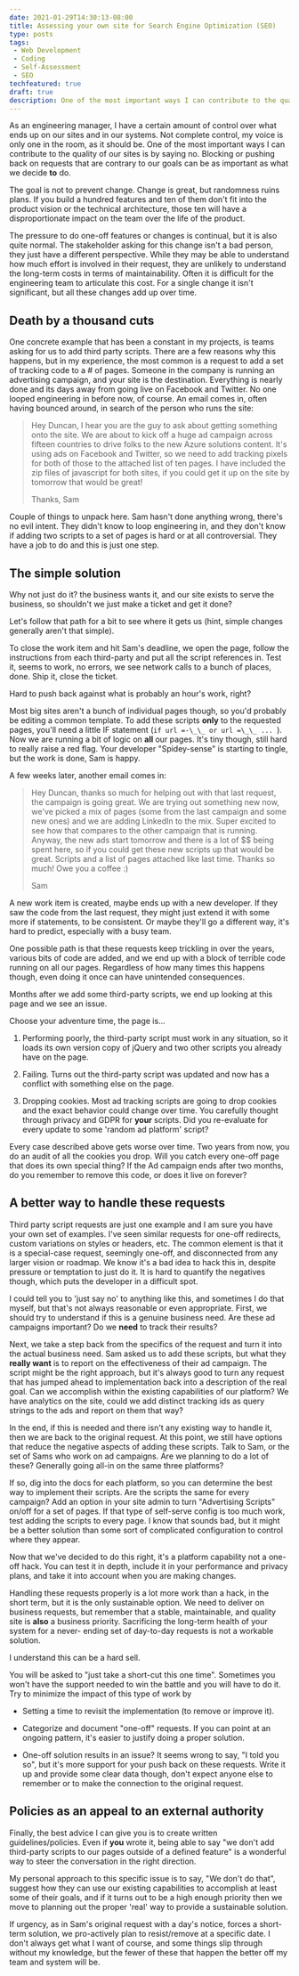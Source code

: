 ```yaml
---
date: 2021-01-29T14:30:13-08:00
title: Assessing your own site for Search Engine Optimization (SEO)
type: posts
tags:
 - Web Development
 - Coding
 - Self-Assessment
 - SEO
techfeatured: true
draft: true
description: One of the most important ways I can contribute to the quality of our sites is by saying no.
---
```

As an engineering manager, I have a certain amount of control over what
ends up on our sites and in our systems. Not complete control, my voice
is only one in the room, as it should be. One of the most important ways
I can contribute to the quality of our sites is by saying no. Blocking
or pushing back on requests that are contrary to our goals can be as
important as what we decide **to** do.

The goal is not to prevent change. Change is great, but randomness ruins
plans. If you build a hundred features and ten of them don't fit into
the product vision or the technical architecture, those ten will have a
disproportionate impact on the team over the life of the product.

The pressure to do one-off features or changes is continual, but it is
also quite normal. The stakeholder asking for this change isn't a bad
person, they just have a different perspective. While they may be able
to understand how much effort is involved in their request, they are
unlikely to understand the long-term costs in terms of maintainability.
Often it is difficult for the engineering team to articulate this cost.
For a single change it isn\'t significant, but all these changes add up
over time.

## Death by a thousand cuts

One concrete example that has been a constant in my projects, is teams
asking for us to add third party scripts. There are a few reasons why
this happens, but in my experience, the most common is a request to add
a set of tracking code to a \# of pages. Someone in the company is
running an advertising campaign, and your site is the destination.
Everything is nearly done and its days away from going live on Facebook
and Twitter. No one looped engineering in before now, of course. An
email comes in, often having bounced around, in search of the person who
runs the site:

> Hey Duncan, I hear you are the guy to ask about getting something onto
> the site. We are about to kick off a huge ad campaign across fifteen
> countries to drive folks to the new Azure solutions content. It's
> using ads on Facebook and Twitter, so we need to add tracking pixels
> for both of those to the attached list of ten pages. I have included
> the zip files of javascript for both sites, if you could get it up on
> the site by tomorrow that would be great!
>
> Thanks, Sam

Couple of things to unpack here. Sam hasn\'t done anything wrong,
there\'s no evil intent. They didn\'t know to loop engineering in, and
they don\'t know if adding two scripts to a set of pages is hard or at
all controversial. They have a job to do and this is just one step.

## The simple solution

Why not just do it? the business wants it, and our site exists to serve
the business, so shouldn\'t we just make a ticket and get it done?

Let's follow that path for a bit to see where it gets us (hint, simple
changes generally aren\'t that simple).

To close the work item and hit Sam\'s deadline, we open the page, follow
the instructions from each third-party and put all the script references
in. Test it, seems to work, no errors, we see network calls to a bunch
of places, done. Ship it, close the ticket.

Hard to push back against what is probably an hour\'s work, right?

Most big sites aren\'t a bunch of individual pages though, so you\'d
probably be editing a common template. To add these scripts **only** to
the requested pages, you\'ll need a little IF statement (`if url =-\_\_
or url =\_\_ ... `). Now we are running a bit of logic on **all** our
pages. It\'s tiny though, still hard to really raise a red flag. Your
developer "Spidey-sense" is starting to tingle, but the work is done,
Sam is happy.

A few weeks later, another email comes in:

> Hey Duncan, thanks so much for helping out with that last request, the
> campaign is going great. We are trying out something new now, we've
> picked a mix of pages (some from the last campaign and some new ones)
> and we are adding LinkedIn to the mix. Super excited to see how that
> compares to the other campaign that is running. Anyway, the new ads
> start tomorrow and there is a lot of \$\$ being spent here, so if you
> could get these new scripts up that would be great. Scripts and a list
> of pages attached like last time. Thanks so much! Owe you a coffee :)
>
> Sam

A new work item is created, maybe ends up with a new developer. If they
saw the code from the last request, they might just extend it with some
more if statements, to be consistent. Or maybe they'll go a different
way, it's hard to predict, especially with a busy team.

One possible path is that these requests keep trickling in over the
years, various bits of code are added, and we end up with a block of
terrible code running on all our pages. Regardless of how many times
this happens though, even doing it once can have unintended
consequences.

Months after we add some third-party scripts, we end up looking at this
page and we see an issue.

Choose your adventure time, the page is\...

1. Performing poorly, the third-party script must work in any
   situation, so it loads its own version copy of jQuery and two other
   scripts you already have on the page.

2. Failing. Turns out the third-party script was updated and now has a
   conflict with something else on the page.

3. Dropping cookies. Most ad tracking scripts are going to drop cookies
   and the exact behavior could change over time. You carefully thought
   through privacy and GDPR for **your** scripts. Did you re-evaluate
   for every update to some 'random ad platform' script?

Every case described above gets worse over time. Two years from now, you
do an audit of all the cookies you drop. Will you catch every one-off
page that does its own special thing? If the Ad campaign ends after two
months, do you remember to remove this code, or does it live on forever?

## A better way to handle these requests

Third party script requests are just one example and I am sure you have
your own set of examples. I\'ve seen similar requests for one-off
redirects, custom variations on styles or headers, etc. The common
element is that it is a special-case request, seemingly one-off, and
disconnected from any larger vision or roadmap. We know it's a bad idea
to hack this in, despite pressure or temptation to just do it. It is
hard to quantify the negatives though, which puts the developer in a
difficult spot.

I could tell you to 'just say no' to anything like this, and sometimes I
do that myself, but that\'s not always reasonable or even appropriate.
First, we should try to understand if this is a genuine business need.
Are these ad campaigns important? Do we **need** to track their results?

Next, we take a step back from the specifics of the request and turn it
into the actual business need. Sam asked us to add these scripts, but
what they **really want** is to report on the effectiveness of their ad
campaign. The script might be the right approach, but it's always good
to turn any request that has jumped ahead to implementation back into a
description of the real goal. Can we accomplish within the existing
capabilities of our platform? We have analytics on the site, could we
add distinct tracking ids as query strings to the ads and report on them
that way?

In the end, if this is needed and there isn't any existing way to handle
it, then we are back to the original request. At this point, we still
have options that reduce the negative aspects of adding these scripts.
Talk to Sam, or the set of Sams who work on ad campaigns. Are we
planning to do a lot of these? Generally going all-in on the same three
platforms?

If so, dig into the docs for each platform, so you can determine the
best way to implement their scripts. Are the scripts the same for every
campaign? Add an option in your site admin to turn "Advertising Scripts"
on/off for a set of pages. If that type of self-serve config is too much
work, test adding the scripts to every page. I know that sounds bad, but
it might be a better solution than some sort of complicated
configuration to control where they appear.

Now that we\'ve decided to do this right, it's a platform capability not
a one-off hack. You can test it in depth, include it in your performance
and privacy plans, and take it into account when you are making changes.

Handling these requests properly is a lot more work than a hack, in the
short term, but it is the only sustainable option. We need to deliver on
business requests, but remember that a stable, maintainable, and quality
site is **also** a business priority. Sacrificing the long-term health
of your system for a never- ending set of day-to-day requests is not a
workable solution.

I understand this can be a hard sell.

You will be asked to "just take a short-cut this one time". Sometimes
you won\'t have the support needed to win the battle and you will have
to do it. Try to minimize the impact of this type of work by

- Setting a time to revisit the implementation (to remove or improve
  it).

- Categorize and document \"one-off\" requests. If you can point at an
  ongoing pattern, it's easier to justify doing a proper solution.

- One-off solution results in an issue? It seems wrong to say, \"I
  told you so\", but it's more support for your push back on these
  requests. Write it up and provide some clear data though, don\'t
  expect anyone else to remember or to make the connection to the
  original request.

## Policies as an appeal to an external authority

Finally, the best advice I can give you is to create written
guidelines/policies. Even if **you** wrote it, being able to say \"we
don\'t add third-party scripts to our pages outside of a defined
feature" is a wonderful way to steer the conversation in the right
direction.

My personal approach to this specific issue is to say, "We don't do
that", suggest how they can use our existing capabilities to accomplish
at least some of their goals, and if it turns out to be a high enough
priority then we move to planning out the proper 'real' way to provide a
sustainable solution.

If urgency, as in Sam\'s original request with a day's notice, forces a
short-term solution, we pro-actively plan to resist/remove at a specific
date. I don\'t always get what I want of course, and some things slip
through without my knowledge, but the fewer of these that happen the
better off my team and system will be.
